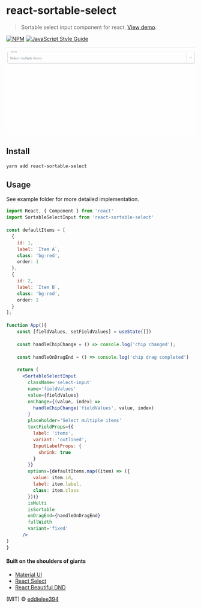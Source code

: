 # react-sortable-select

> Sortable select input component for react. [View demo](https://eddielee394.github.io/react-sortable-select/).

[![NPM](https://img.shields.io/npm/v/react-sortable-select.svg)](https://www.npmjs.com/package/react-sortable-select) [![JavaScript Style Guide](https://img.shields.io/badge/code_style-standard-brightgreen.svg)](https://standardjs.com)



![demo image](docs/images/sortable_select_input.gif)

## Install

```bash
yarn add react-sortable-select
```

## Usage
See example folder for more detailed implementation.

```jsx
import React, { Component } from 'react'
import SortableSelectInput from 'react-sortable-select'

const defaultItems = [
  {
    id: 1,
    label: `Item A`,
    class: 'bg-red',
    order: 1
  },
  {
    id: 2,
    label: `Item B`,
    class: 'bg-red',
    order: 2
  }
];

function App(){
    const [fieldValues, setFieldValues] = useState([])

    const handleChipChange = () => console.log('chip changed');

    const handleOnDragEnd = () => console.log('chip drag completed')

    return (
      <SortableSelectInput
        className='select-input'
        name='fieldValues'
        value={fieldValues}
        onChange={(value, index) =>
          handleChipChange('fieldValues', value, index)
        }
        placeholder='Select multiple items'
        textFieldProps={{
          label: 'items',
          variant: 'outlined',
          InputLabelProps: {
            shrink: true
          }
        }}
        options={defaultItems.map((item) => ({
          value: item.id,
          label: item.label,
          class: item.class
        }))}
        isMulti
        isSortable
        onDragEnd={handleOnDragEnd}
        fullWidth
        variant='fixed'
      />
)
}
```

#### Built on the shoulders of giants
- [Material UI](https://github.com/mui-org/material-ui)
- [React Select](https://github.com/jedwatson/react-select)
- [React Beautiful DND](https://github.com/atlassian/react-beautiful-dnd)



(MIT) © [eddielee394](https://github.com/eddielee394)
